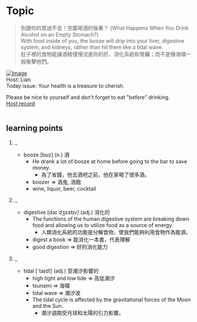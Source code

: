 # Topic

> 別跟你的胃過不去！空腹喝酒的後果？ (What Happens When You Drink Alcohol on an Empty Stomach?) <br>
> With food inside of you, the booze will drip into your liver, digestive system, and kidneys, rather than hit them like a tidal wave. <br>
> 肚子裡的食物能讓酒精慢慢流進你的肝、消化系統和腎臟；而不是像海嘯一般衝擊他們。 <br>

[![Image](https://cdn.voicetube.com/assets/thumbnails/JLMV_A-1aaE.jpg)](https://www.youtube.com/embed/JLMV_A-1aaE?rel=0&showinfo=0&cc_load_policy=0&controls=1&autoplay=1&iv_load_policy=3&playsinline=1&wmode=transparent&start=185&end=193&enablejsapi=1&origin=https://tw.voicetube.com&widgetid=1)<br>
Host: Lian
<br>Today issue: Your health is a treasure to cherish.

Please be nice to yourself and don't forget to eat "before" drinking.
<br>
[Host record](https://cdn.voicetube.com/tmp/everyday_records/lianjj4242/3472.mp3)
<br><br>
## learning points
1. _
	* booze [buz] (n.) 酒
		- He drank a lot of booze at home before going to the bar to save money.
			+ 為了省錢，他去酒吧之前，他在家喝了很多酒。
		- boozer => 酒鬼, 酒館
		- wine, liquor, beer, cocktail

2. _
	* digestive [daɪˋdʒɛstɪv] (adj.) 消化的
		- The functions of the human digestive system are breaking down food and allowing us to utilize food as a source of energy.
			+ 人類消化系統的功能是分解食物，使我們能夠利用食物作為能源。
		- digest a book => 能消化一本書，代表理解
		- good digestion => 好的消化能力

3. _
	* tidal [ˋtaɪd!] (adj.) 受潮汐影響的
		- high tight and low tide => 高低潮汐
		- tsunami => 海嘯
		- tidal wave => 潮汐波
		- The tidal cycle is affected by the gravitational forces of the Moon and the Sun.
			+ 潮汐週期受月球和太陽的引力影響。